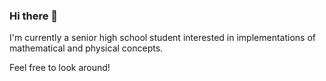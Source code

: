 ### Hi there 👋


I'm currently a senior high school student interested in implementations of mathematical and physical concepts.

Feel free to look around!
